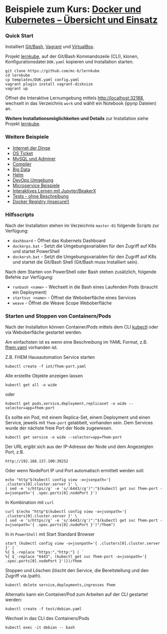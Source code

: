 # Beispiele zum Kurs: [Docker und Kubernetes – Übersicht und Einsatz ](https://www.digicomp.ch/trends/docker-trainings/docker-und-kubernetes-uebersicht-und-einsatz)

### Quick Start

Installiert [Git/Bash](https://git-scm.com/downloads), [Vagrant](https://www.vagrantup.com/) und [VirtualBox](https://www.virtualbox.org/).

Projekt [lernkube](https://github.com/mc-b/lernkube), auf der Git/Bash Kommandozeile (CLI), klonen, Konfigurationsdatei `DOK.yaml` kopieren und Installation starten. 

	git clone https://github.com/mc-b/lernkube
	cd lernkube
	cp templates/DUK.yaml config.yaml
	vagrant plugin install vagrant-disksize
	vagrant up

Öffnet die Interaktive Lernumgebung mittels [http://localhost:32188](http://localhost:32188), wechselt in das Verzeichnis `work` und wählt ein Notebook (ipynp Dateien) an.	

**Weitere Installationsmöglichkeiten und Details** zur Installation siehe Projekt [lernkube](https://github.com/mc-b/lernkube).

### Weitere Beispiele

* [Internet der Dinge](iot)
* [OS Ticket](osticket)
* [MySQL und Adminer](mysql)
* [Compiler](compiler)
* [Big Data](bigdata)
* [Helm](helm)
* [DevOps Umgebung](devops)
* [Microservice Beispiele](https://github.com/mc-b/misegr)
* [Interaktives Lernen mit Jupyter/BeakerX](jupyter)
* [Tests - ohne Beschreibung](test)
* [Docker Registry (insecure!)](registry/)

### Hilfsscripts

Nach der Installation stehen im Verzeichnis `master-01` folgende Scripts zur Verfügung:

* `dashboard` - Öffnet das Kubernets Dashboard
* `dockerps.bat` - Setzt die Umgebungsvariablen für den Zugriff auf K8s und startet PowerShell
* `dockersh.bat` - Setzt die Umgebungsvariablen für den Zugriff auf K8s und startet die Git/Bash Shell (Git/Bash muss Installiert sein).

Nach dem Starten von PowerShell oder Bash stehen zusätzlich, folgende Befehle zur Verfügung:

* `runbash <name>` - Wechselt in die Bash eines Laufenden Pods (braucht ein Deployment)
* `startsvc <name>` - Öffnet die Weboberfläche eines Services
* `weave` - Öffnet die Weave Scope Weboberfläche

### Starten und Stoppen von Containern/Pods

Nach der Installation können Container/Pods mittels dem CLI [kubectl](https://kubernetes.io/docs/reference/kubectl/overview/) oder via Weboberfläche gestartet werden.

Am einfachsten ist es wenn eine Beschreibung im YAML Format, z.B. [fhem.yaml](iot/fhem.yaml) vorhanden ist.

Z.B. FHEM Hausautomation Service starten

	kubectl create -f iot/fhem-port.yaml
	
Alle erstellte Objekte anzeigen lassen

	kubectl get all -o wide	
	
oder 

	kubectl get pods,service,deployment,replicaset -o wide --selector=app=fhem-port
	
Es sollte ein Pod, mit einem Replica-Set, einem Deployment und einen Service, jeweils mit `fhem-port` gelabbelt, vorhanden sein. Dem Services wurde der nächste freie Port der Node zugewiesen. 

	kubectl get service -o wide --selector=app=fhem-port
	
Der URL ergibt sich aus der IP-Adresse der Node und dem Angezeigten Port, z.B. 

    http://192.168.137.100:30252
    
Oder wenn NodePort IP und Port automatisch ermittelt werden soll:
 
	echo "http"$(kubectl config view -o=jsonpath='{ .clusters[0].cluster.server }' \
	| sed -e 's/https//g' -e 's/:6443//g')":"$(kubectl get svc fhem-port -o=jsonpath='{ .spec.ports[0].nodePort }') 
	
In Kombination mit `curl`

	curl $(echo "http"$(kubectl config view -o=jsonpath='{ .clusters[0].cluster.server }' \
	| sed -e 's/https//g' -e 's/:6443//g')":"$(kubectl get svc fhem-port -o=jsonpath='{ .spec.ports[0].nodePort }')"/fhem")	 
	
In in `PowerShell` mit Start Standard Browser

	start (kubectl config view -o=jsonpath='{ .clusters[0].cluster.server }' | `
	%{ $_-replace "https:","http:"} | `
	%{ $_-replace "6443", (kubectl get svc fhem-port -o=jsonpath='{ .spec.ports[0].nodePort }')})/fhem

Stoppen und Löschen (löscht den Service, die Bereitstellung und den Zugriff via /path).

	kubectl delete service,deployments,ingresses fhem

Alternativ kann ein Container/Pod zum Arbeiten auf der CLI gestartet werden:

	kubectl create -f test/debian.yaml
	
Wechsel in das CLI des Containers/Pods

	kubectl exec -it debian -- bash

	
